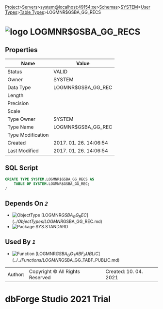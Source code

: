 [Project](../../../../../../startpage.md)>[Servers](../../../../../Servers.md)>[system@localhost:49154:xe](../../../../system@localhost_49154_xe.md)>[Schemas](../../../Databases.md)>[SYSTEM](../../SYSTEM.md)>[User Types](../UserTypes.md)>[Table Types](TableTypes.md)>LOGMNR$GSBA_GG_RECS


# ![logo](../../../../../../Images/usertabletype64.svg) LOGMNR$GSBA_GG_RECS


## <a name="#Properties"></a>Properties
|Name|Value|
|---|---|
|Status|VALID|
|Owner|SYSTEM|
|Data Type|LOGMNR$GSBA_GG_REC|
|Length||
|Precision||
|Scale||
|Type Owner|SYSTEM|
|Type Name|LOGMNR$GSBA_GG_REC|
|Type Modification||
|Created|2017. 01. 26. 14:06:54|
|Last Modified|2017. 01. 26. 14:06:54|


## <a name="#SqlScript"></a>SQL Script
```SQL
CREATE TYPE SYSTEM.LOGMNR$GSBA_GG_RECS AS
    TABLE OF SYSTEM.LOGMNR$GSBA_GG_REC;
/
```

## <a name="#DependsOn"></a>Depends On _`2`_
- ![ObjectType](../../../../../../Images/objecttype.svg) [LOGMNR$GSBA_GG_REC](../ObjectTypes/LOGMNR$GSBA_GG_REC.md)
- ![Package](../../../../../../Images/package.svg) SYS.STANDARD


## <a name="#UsedBy"></a>Used By _`1`_
- ![Function](../../../../../../Images/function.svg) [LOGMNR$GSBA_GG_TABF_PUBLIC](../../Functions/LOGMNR$GSBA_GG_TABF_PUBLIC.md)


||||
|---|---|---|
|Author: |Copyright © All Rights Reserved|Created: 10. 04. 2021|
# dbForge Studio 2021 Trial